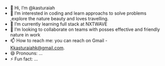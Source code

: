 - 👋 Hi, I’m @kasturaiah
- 👀 I’m interested in coding and learn approachs to solve problems ,explore the nature beauty and loves travelling.
- 🌱 I’m currently learning full stack at NXTWAVE
- 💞️ I’m looking to collaborate on teams with posses effective and friendly nature in work
- 📫 How to reach me: you can reach on Gmail - Kkasturaiahk@gmail.com.
- 😄 Pronouns: ...
- ⚡ Fun fact: ...

<!---
kasturaiah/kasturaiah is a ✨ special ✨ repository because its `README.md` (this file) appears on your GitHub profile.
You can click the Preview link to take a look at your changes.
--->
